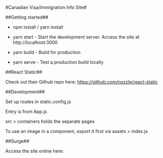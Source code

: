 #Canadian Visa/Immigration Info Site#

##Getting started##

* npm install / yarn install

* yarn start - Start the development server. Access the site at http://localhost:3000
* yarn build - Build for production
* yarn serve - Test a production build locally

##React Static##

Check out their Github repo here: https://github.com/nozzle/react-static

##Development##

Set up routes in static.config.js

Entry is from App.js

src > containers holds the separate pages

To use an image in a component, export it first via assets > index.js

##Surge##

Access the site online here:
